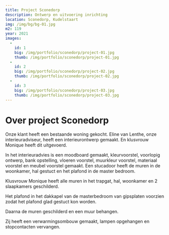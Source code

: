 ```yaml
---
title: Project Sconedorp
description: Ontwerp en uitvoering inrichting
location: Sconedorp, Kudelstaart
img: /img/bg/bg-01.jpg
m2: 119
year: 2021
images:
  -
    id: 1
    big: /img/portfolio/sconedorp/project-01.jpg
    thumb: /img/portfolio/sconedorp/project-01.jpg
  -
    id: 2
    big: /img/portfolio/sconedorp/project-02.jpg
    thumb: /img/portfolio/sconedorp/project-02.jpg
  -
    id: 3
    big: /img/portfolio/sconedorp/project-03.jpg
    thumb: /img/portfolio/sconedorp/project-03.jpg
---
```

# Over project Sconedorp

Onze klant heeft een bestaande woning gekocht. Eline van Lenthe, onze interieuradviseur, heeft een interieurontwerp gemaakt. En klusvrouw Monique heeft dit uitgevoerd.

In het interieuradvies is een moodboard gemaakt, kleurvoorstel, voorlopig ontwerp, bank opstelling, vloeren voorstel, muurkleur voorstel, materiaal voorstel en meubel voorstel gemaakt. Een stucadoor heeft de muren in de woonkamer, hal gestuct en het plafond in de master bedroom. 

Klusvrouw Monique heeft alle muren in het trapgat, hal, woonkamer en 2 slaapkamers geschilderd. 

Het plafond in het dakkapel van de masterbedroom van gipsplaten voorzien zodat het plafond glad gestuct kon worden.

Daarna de muren geschilderd en een muur behangen.

Zij heeft een verwarmingsombouw gemaakt, lampen opgehangen en stopcontacten vervangen.